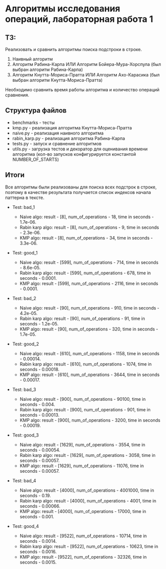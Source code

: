 # Алгоритмы исследования операций, лабораторная работа 1

## ТЗ:

Реализовать и сравнить алгоритмы поиска подстроки в строке.

1) Наивный алгоритм
2) Алгоритм Рабина-Карпа ИЛИ Алгоритм Бойера-Мура-Хорспула (был выбран алгоритм Рабина-Карпа)
3) Алгоритм Кнутта-Мориса-Пратта ИЛИ Алгоритм Ахо-Карасика (был выбран алгоритм Кнутта-Мориса-Пратта)

Необходимо сравнить время работы алгоритма и количество операций сравнения.

## Структура файлов

- benchmarks - тесты
- kmp.py - реализация алгоритма Кнутта-Мориса-Пратта
- naive.py - реализация наивного алгоритма
- rabin_karp.py - реализация алгоритма Рабина-Карпа
- tests.py - запуск и сравнение алгоритмов
- utils.py - загрузка тестов и декоратор для оценивания времени алгоритма (кол-во запусков конфигурируется константой
  NUMBER_OF_STARTS)

## Итоги

Все алгоритмы были реализованы для поиска всех подстрок в строке, 
поэтому в качестве результата получается список индексов начала паттерна в тексте.

- Test: bad_1
  - Naive algo: result - [8], num_of_operations - 18, time in seconds - 1.7e-06.
  - Rabin karp algo: result - [8], num_of_operations - 9, time in seconds - 2.3e-06.
  - KMP algo: result - [8], num_of_operations - 34, time in seconds - 3.3e-06.


- Test: good_1
  - Naive algo: result - [599], num_of_operations - 714, time in seconds - 8.6e-05.
  - Rabin karp algo: result - [599], num_of_operations - 678, time in seconds - 0.0001.
  - KMP algo: result - [599], num_of_operations - 2116, time in seconds - 0.0001.


- Test: bad_2
  - Naive algo: result - [90], num_of_operations - 910, time in seconds - 4.2e-05.
  - Rabin karp algo: result - [90], num_of_operations - 91, time in seconds - 1.2e-05.
  - KMP algo: result - [90], num_of_operations - 320, time in seconds - 1.7e-05.


- Test: good_2
  - Naive algo: result - [610], num_of_operations - 1158, time in seconds - 0.00014.
  - Rabin karp algo: result - [610], num_of_operations - 1074, time in seconds - 0.00018.
  - KMP algo: result - [610], num_of_operations - 3644, time in seconds - 0.00017.


- Test: bad_3
  - Naive algo: result - [900], num_of_operations - 90100, time in seconds - 0.004.
  - Rabin karp algo: result - [900], num_of_operations - 901, time in seconds - 0.00013.
  - KMP algo: result - [900], num_of_operations - 3200, time in seconds - 0.00019.


- Test: good_3
  - Naive algo: result - [1629], num_of_operations - 3554, time in seconds - 0.00054.
  - Rabin karp algo: result - [1629], num_of_operations - 3058, time in seconds - 0.00057.
  - KMP algo: result - [1629], num_of_operations - 11076, time in seconds - 0.00057.


- Test: bad_4
  - Naive algo: result - [4000], num_of_operations - 4001000, time in seconds - 0.19.
  - Rabin karp algo: result - [4000], num_of_operations - 4001, time in seconds - 0.00066.
  - KMP algo: result - [4000], num_of_operations - 17000, time in seconds - 0.001.


- Test: good_4
  - Naive algo: result - [9522], num_of_operations - 10714, time in seconds - 0.0014.
  - Rabin karp algo: result - [9522], num_of_operations - 10623, time in seconds - 0.0016.
  - KMP algo: result - [9522], num_of_operations - 32326, time in seconds - 0.0015.

